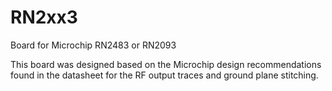 # RN2xx3

Board for Microchip RN2483 or RN2093

This board was designed based on the Microchip design recommendations found in the datasheet for the RF output traces and ground plane stitching.
